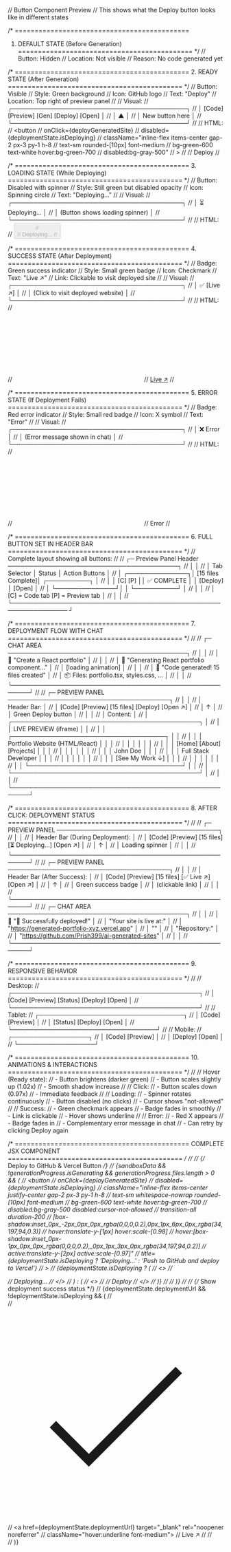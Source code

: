 // Button Component Preview
// This shows what the Deploy button looks like in different states

/* ============================================
   1. DEFAULT STATE (Before Generation)
   ============================================ */
// Button: Hidden
// Location: Not visible
// Reason: No code generated yet

/* ============================================
   2. READY STATE (After Generation)
   ============================================ */
// Button: Visible
// Style: Green background
// Icon: GitHub logo
// Text: "Deploy"
// Location: Top right of preview panel
// 
// Visual:
// ┌─────────────────────────────────────────┐
// │ [Code] [Preview]   [Gen] [Deploy] [Open] │
// │                          ▲              │
// │                     New button here     │
// └─────────────────────────────────────────┘
//
// HTML:
// <button
//   onClick={deployGeneratedSite}
//   disabled={deploymentState.isDeploying}
//   className="inline-flex items-center gap-2 px-3 py-1 h-8 
//              text-sm rounded-[10px] font-medium 
//              bg-green-600 text-white hover:bg-green-700
//              disabled:bg-gray-500"
// >
//   <FiGithub className="w-4 h-4" />
//   Deploy
// </button>

/* ============================================
   3. LOADING STATE (While Deploying)
   ============================================ */
// Button: Disabled with spinner
// Style: Still green but disabled opacity
// Icon: Spinning circle
// Text: "Deploying..."
// 
// Visual:
// ┌────────────────────────────────────────┐
// │ ⏳ Deploying...                         │
// │ (Button shows loading spinner)         │
// └────────────────────────────────────────┘
//
// HTML:
// <button disabled>
//   <div className="w-3 h-3 border-2 border-white
//        border-t-transparent rounded-full animate-spin" />
//   Deploying...
// </button>

/* ============================================
   4. SUCCESS STATE (After Deployment)
   ============================================ */
// Badge: Green success indicator
// Style: Small green badge
// Icon: Checkmark
// Text: "Live ↗"
// Link: Clickable to visit deployed site
// 
// Visual:
// ┌────────────────────────────────────────┐
// │ ✅ [Live ↗]                            │
// │ (Click to visit deployed website)      │
// └────────────────────────────────────────┘
//
// HTML:
// <div className="flex items-center gap-2 px-3 py-1 h-8
//      text-sm rounded-[10px] bg-green-100 text-green-800
//      border border-green-300">
//   <svg className="w-4 h-4">...</svg>
//   <a href={deploymentState.deploymentUrl}>Live ↗</a>
// </div>

/* ============================================
   5. ERROR STATE (If Deployment Fails)
   ============================================ */
// Badge: Red error indicator
// Style: Small red badge
// Icon: X symbol
// Text: "Error"
// 
// Visual:
// ┌────────────────────────────────────────┐
// │ ❌ Error                               │
// │ (Error message shown in chat)          │
// └────────────────────────────────────────┘
//
// HTML:
// <div className="flex items-center gap-2 px-3 py-1 h-8
//      text-sm rounded-[10px] bg-red-100 text-red-800
//      border border-red-300">
//   <svg className="w-4 h-4">...</svg>
//   Error
// </div>

/* ============================================
   6. FULL BUTTON SET IN HEADER BAR
   ============================================ */
// Complete layout showing all buttons:
//
// ┌─ Preview Panel Header ────────────────────────────────────────┐
// │                                                                │
// │  Tab Selector    │    Status          │ Action Buttons       │
// │  ┌──────────────┐│ [15 files Complete]│  ┌──────────┐        │
// │  │ [C] [P]      ││ ✅ COMPLETE        │  │ [Deploy] │ [Open] │
// │  └──────────────┘│                    │  └──────────┘        │
// │                                                                │
// │  [C] = Code tab  [P] = Preview tab                           │
// │                                                                │
// └─────────────────────────────────────────────────────────────── ┘

/* ============================================
   7. DEPLOYMENT FLOW WITH CHAT
   ============================================ */
// 
// ┌─ CHAT AREA ──────────────────────────────────────────┐
// │                                                      │
// │  👤 "Create a React portfolio"                      │
// │                                                      │
// │  🤖 "Generating React portfolio component..."       │
// │     [loading animation]                            │
// │                                                      │
// │  🤖 "Code generated! 15 files created"             │
// │     📦 Files: portfolio.tsx, styles.css, ...        │
// │                                                      │
// └──────────────────────────────────────────────────────┘
//
// ┌─ PREVIEW PANEL ──────────────────────────────────────┐
// │                                                      │
// │  Header Bar:                                         │
// │  [Code] [Preview] [15 files] [Deploy] [Open ↗]    │
// │                              ↑                      │
// │                      Green Deploy button            │
// │                                                      │
// │  Content:                                            │
// │  ┌────────────────────────────────────────────┐    │
// │  │  LIVE PREVIEW (iframe)                     │    │
// │  │  ┌────────────────────────────────────┐    │    │
// │  │  │ Portfolio Website (HTML/React)     │    │    │
// │  │  │                                     │    │    │
// │  │  │ [Home] [About] [Projects]          │    │    │
// │  │  │                                     │    │    │
// │  │  │ John Doe                           │    │    │
// │  │  │ Full Stack Developer                │    │    │
// │  │  │                                     │    │    │
// │  │  │ [See My Work ↓]                    │    │    │
// │  │  │                                     │    │    │
// │  │  └────────────────────────────────────┘    │    │
// │  └────────────────────────────────────────────┘    │
// │                                                      │
// └──────────────────────────────────────────────────────┘

/* ============================================
   8. AFTER CLICK: DEPLOYMENT STATUS
   ============================================ */
//
// ┌─ PREVIEW PANEL ──────────────────────────────────────┐
// │                                                      │
// │  Header Bar (During Deployment):                     │
// │  [Code] [Preview] [15 files] [⏳ Deploying...] [Open ↗] │
// │                              ↑                      │
// │                      Loading spinner               │
// │                                                      │
// └──────────────────────────────────────────────────────┘
//
// ┌─ PREVIEW PANEL ──────────────────────────────────────┐
// │                                                      │
// │  Header Bar (After Success):                         │
// │  [Code] [Preview] [15 files] [✅ Live ↗] [Open ↗]   │
// │                              ↑                      │
// │                      Green success badge           │
// │                      (clickable link)              │
// │                                                      │
// └──────────────────────────────────────────────────────┘
//
// ┌─ CHAT AREA ──────────────────────────────────────────┐
// │                                                      │
// │  🤖 "🚀 Successfully deployed!"                      │
// │     "Your site is live at:"                         │
// │     "https://generated-portfolio-xyz.vercel.app"   │
// │     ""                                              │
// │     "Repository:"                                   │
// │     "https://github.com/Prish399/ai-generated-sites" │
// │                                                      │
// └──────────────────────────────────────────────────────┘

/* ============================================
   9. RESPONSIVE BEHAVIOR
   ============================================ */
//
// Desktop:
// ┌────────────────────────────────────────────┐
// │ [Code] [Preview] [Status] [Deploy] [Open]  │
// └────────────────────────────────────────────┘
//
// Tablet:
// ┌──────────────────────────────────┐
// │ [Code] [Preview]                 │
// │ [Status] [Deploy] [Open]         │
// └──────────────────────────────────┘
//
// Mobile:
// ┌──────────────────┐
// │ [Code] [Preview] │
// │ [Deploy] [Open]  │
// └──────────────────┘

/* ============================================
   10. ANIMATIONS & INTERACTIONS
   ============================================ */
//
// Hover (Ready state):
// - Button brightens (darker green)
// - Button scales slightly up (1.02x)
// - Smooth shadow increase
//
// Click:
// - Button scales down (0.97x)
// - Immediate feedback
//
// Loading:
// - Spinner rotates continuously
// - Button disabled (no clicks)
// - Cursor shows "not-allowed"
//
// Success:
// - Green checkmark appears
// - Badge fades in smoothly
// - Link is clickable
// - Hover shows underline
//
// Error:
// - Red X appears
// - Badge fades in
// - Complementary error message in chat
// - Can retry by clicking Deploy again

/* ============================================
   COMPLETE JSX COMPONENT
   ============================================ */
//
// {/* Deploy to GitHub & Vercel Button */}
// {sandboxData && !generationProgress.isGenerating && generationProgress.files.length > 0 && (
//   <button
//     onClick={deployGeneratedSite}
//     disabled={deploymentState.isDeploying}
//     className="inline-flex items-center justify-center gap-2 px-3 py-1 h-8 
//                text-sm whitespace-nowrap rounded-[10px] font-medium 
//                bg-green-600 text-white hover:bg-green-700 
//                disabled:bg-gray-500 disabled:cursor-not-allowed 
//                transition-all duration-200 
//                [box-shadow:inset_0px_-2px_0px_0px_rgba(0,0,0,0.2),_0px_1px_6px_0px_rgba(34,197,94,0.3)]
//                hover:translate-y-[1px] hover:scale-[0.98]
//                hover:[box-shadow:inset_0px_-1px_0px_0px_rgba(0,0,0,0.2),_0px_1px_3px_0px_rgba(34,197,94,0.2)]
//                active:translate-y-[2px] active:scale-[0.97]"
//     title={deploymentState.isDeploying ? 'Deploying...' : 'Push to GitHub and deploy to Vercel'}
//   >
//     {deploymentState.isDeploying ? (
//       <>
//         <div className="w-3 h-3 border-2 border-white border-t-transparent rounded-full animate-spin" />
//         Deploying...
//       </>
//     ) : (
//       <>
//         <FiGithub className="w-4 h-4" />
//         Deploy
//       </>
//     )}
//   </button>
// )}
//
// {/* Show deployment success status */}
// {deploymentState.deploymentUrl && !deploymentState.isDeploying && (
//   <div className="flex items-center gap-2 px-3 py-1 h-8 text-sm rounded-[10px] 
//                   bg-green-100 text-green-800 border border-green-300">
//     <svg className="w-4 h-4" fill="none" viewBox="0 0 24 24" stroke="currentColor">
//       <path strokeLinecap="round" strokeLinejoin="round" strokeWidth={2} d="M5 13l4 4L19 7" />
//     </svg>
//     <a href={deploymentState.deploymentUrl} target="_blank" rel="noopener noreferrer"
//        className="hover:underline font-medium">
//       Live ↗
//     </a>
//   </div>
// )}
